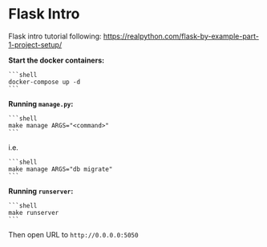 Flask Intro
===========

Flask intro tutorial following: https://realpython.com/flask-by-example-part-1-project-setup/


**Start the docker containers:**

    ```shell
    docker-compose up -d
    ```


**Running `manage.py`:**

    ```shell
    make manage ARGS="<command>"
    ```

i.e.

    ```shell
    make manage ARGS="db migrate"
    ```


**Running `runserver`:**

    ```shell
    make runserver
    ```

Then open URL to `http://0.0.0.0:5050`
